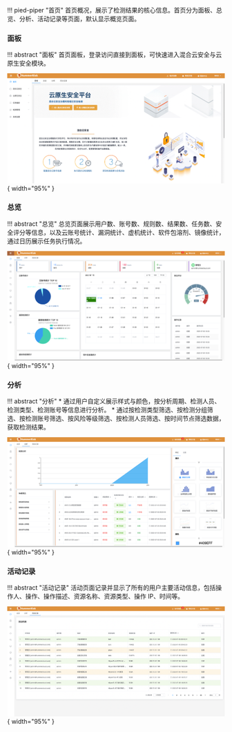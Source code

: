 !!! pied-piper "首页"
    首页概况，展示了检测结果的核心信息。首页分为面板、总览、分析、活动记录等页面，默认显示概览页面。

### 面板

!!! abstract "面板"
    首页面板，登录访问直接到面板，可快速进入混合云安全与云原生安全模块。

![面板](../img/user/panel.png){ width="95%" }

### 总览

!!! abstract "总览"
    总览页面展示用户数、账号数、规则数、结果数、任务数、安全评分等信息，以及云账号统计、漏洞统计、虚机统计、软件包溶剂、镜像统计，通过日历展示任务执行情况。

![总览](../img/user/dashboard.png){ width="95%" }

### 分析

!!! abstract "分析"
    * 通过用户自定义展示样式与颜色，按分析周期、检测人员、检测类型、检测账号等信息进行分析。
    * 通过按检测类型筛选、按检测分组筛选、按检测账号筛选、按风险等级筛选、按检测人员筛选、按时间节点筛选数据，获取检测结果。

![总览](../img/user/dashboard_ana.png){ width="95%" }

### 活动记录

!!! abstract "活动记录"
    活动页面记录并显示了所有的用户主要活动信息，包括操作人、操作、操作描述、资源名称、资源类型、操作 IP、时间等。

![总览](../img/user/dashboard_active.png){ width="95%" }
